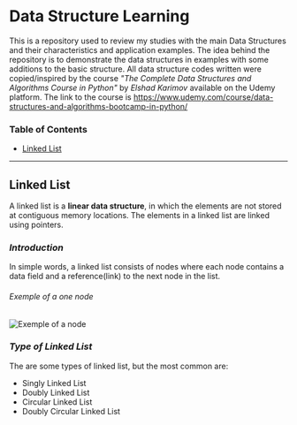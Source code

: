 # Data Structure Learning
This is a repository used to review my studies with the main Data Structures and their characteristics and application examples. The idea behind the repository is to demonstrate the data structures in examples with some additions to the basic structure. All data structure codes written were copied/inspired by the course _"The Complete Data Structures and Algorithms Course in Python"_ by _Elshad Karimov_ available on the Udemy platform. The link to the course is https://www.udemy.com/course/data-structures-and-algorithms-bootcamp-in-python/

### Table of Contents
- [Linked List](#linked-list)

---
## Linked List
A linked list is a **linear data structure**, in which the elements are not stored at contiguous memory locations. The elements in a linked list are linked using pointers.

### _Introduction_
In simple words, a linked list consists of nodes where each node contains a data field and a reference(link) to the next node in the list.

###### Exemple of a one node
<img src="https://th.bing.com/th/id/OIP.uhmZem2lqg2DixuudagQqAAAAA?pid=ImgDet&rs=1" alt="Exemple of a node">

### _Type of Linked List_
The are some types of linked list, but the most common are:
- Singly Linked List
- Doubly Linked List
- Circular Linked List
- Doubly Circular Linked List
